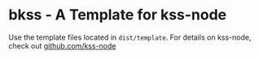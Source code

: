 # bkss - A Template for kss-node
Use the template files located in `dist/template`. For details on kss-node, check out [github.com/kss-node](https://github.com/kss-node/kss-node)
